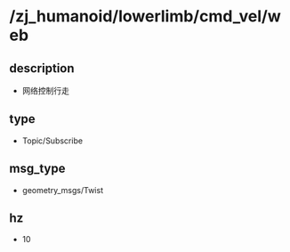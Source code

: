 # /zj_humanoid/lowerlimb/cmd_vel/web

## description
- 网络控制行走

## type
- Topic/Subscribe

## msg_type
- geometry_msgs/Twist

## hz
- 10

